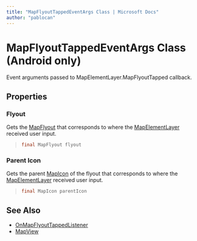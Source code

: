 ```yaml
---
title: "MapFlyoutTappedEventArgs Class | Microsoft Docs"
author: "pablocan"
---
```


# MapFlyoutTappedEventArgs Class (Android only)

Event arguments passed to MapElementLayer.MapFlyoutTapped callback.

## Properties

### Flyout

Gets the [MapFlyout](../MapFlyout-class.md) that corresponds to where the [MapElementLayer](../MapElementLayer-class.md) received user input.

>```java
> final MapFlyout flyout
>```

### Parent Icon

Gets the parent [MapIcon](../MapIcon-class.md) of the flyout that corresponds to where the [MapElementLayer](../MapElementLayer-class.md) received user input.

>```java
> final MapIcon parentIcon
>```

## See Also

* [OnMapFlyoutTappedListener](OnMapFlyoutTappedListener-interface.md)
* [MapView](../MapView-class.md)